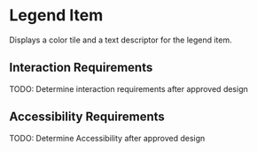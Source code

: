 # Legend Item

Displays a color tile and a text descriptor for the legend item.

## Interaction Requirements

TODO: Determine interaction requirements after approved design

## Accessibility Requirements

TODO: Determine Accessibility after approved design
